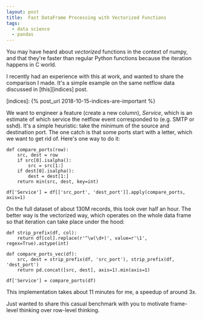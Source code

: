 ```yaml
---
layout: post
title:  Fast DataFrame Processing with Vectorized Functions
tags:
  - data science
  - pandas
---
```


You may have heard about *vectorized* functions in the context of numpy, and
that they're faster than regular Python functions because the iteration happens
in C world.

<!-- MORE -->

I recently had an experience with this at work, and wanted to share the
comparison I made. It's a simple example on the same netflow data discussed in
[this][indices] post.

[indices]: {% post_url 2018-10-15-indices-are-important %}

We want to engineer a feature (create a new column), *Service*, which is an
estimate of which service the netflow event corresponded to (e.g. SMTP or
sshd). It's a simple heuristic: take the minimum of the source and destination
port. The one catch is that some ports start with a letter, which we want to
get rid of. Here's one way to do it:

<pre><code class="python">def compare_ports(row):
    src, dest = row
    if src[0].isalpha():
        src = src[1:]
    if dest[0].isalpha():
        dest = dest[1:]
    return min(src, dest, key=int)

df['Service'] = df[['src_port', 'dest_port']].apply(compare_ports, axis=1)
</code></pre>

On the full dataset of about 130M records, this took over half an hour. The
better way is the vectorized way, which operates on the whole data frame so
that iteration can take place under the hood:

<pre><code class="python">def strip_prefix(df, col):
    return df[col].replace(r'^\w(\d+)', value=r'\1', regex=True).astype(int)

def compare_ports_vec(df):
    src, dest = strip_prefix(df, 'src_port'), strip_prefix(df, 'dest_port')
    return pd.concat([src, dest], axis=1).min(axis=1)

df['Service'] = compare_ports(df)
</code></pre>

This implementation takes about 11 minutes for me, a speedup of around 3x.

Just wanted to share this casual benchmark with you to motivate frame-level
thinking over row-level thinking.
